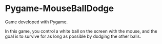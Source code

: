 # Pygame-MouseBallDodge

Game developed with Pygame.

In this game, you control a white ball on the screen with the mouse, and the goal is to survive for as long as possible by dodging the other balls.
